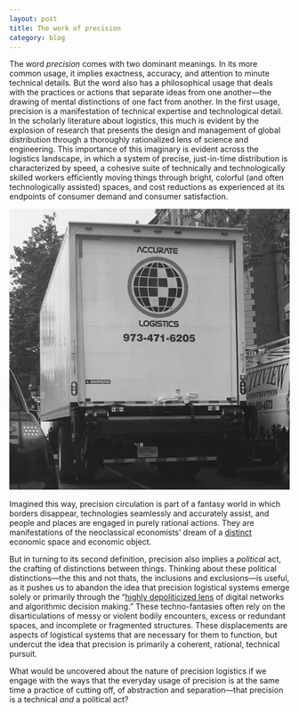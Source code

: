```yaml
---
layout: post
title: The work of precision
category: blog
---
```


The word *precision* comes with two dominant meanings. In its more common usage, it implies exactness, accuracy, and attention to minute technical details. But the word also has a philosophical usage that deals with the practices or actions that separate ideas from one another—the drawing of mental distinctions of one fact from another. In the first usage, precision is a manifestation of technical expertise and technological detail. In the scholarly literature about logistics, this much is evident by the explosion of research that presents the design and management of global distribution through a thoroughly rationalized lens of science and engineering. This importance of this imaginary is evident across the logistics landscape, in which a system of precise, just-in-time distribution is characterized by speed, a cohesive suite of technically and technologically skilled workers efficiently moving things through bright, colorful (and often technologically assisted) spaces, and cost reductions as experienced at its endpoints of consumer demand and consumer satisfaction.

![Accuracy](/img/accuracy.jpg)

Imagined this way, precision circulation is part of a fantasy world in which borders disappear, technologies seamlessly and accurately assist, and people and places are engaged in purely rational actions. They are manifestations of the neoclassical economists’ dream of a [distinct](http://www.sciencedirect.com/science/article/pii/S0016718506001904) economic space and economic object.

But in turning to its second definition, precision also implies a *political* act, the crafting of distinctions between things. Thinking about these political distinctions—the this and not thats, the inclusions and exclusions—is useful, as it pushes us to abandon the idea that precision logistical systems emerge solely or primarily through the “[highly depoliticized lens](http://epn.sagepub.com/content/47/11/2276.short) of digital networks and algorithmic decision making.” These techno-fantasies often rely on the disarticulations of messy or violent bodily encounters, excess or redundant spaces, and incomplete or fragmented structures. These displacements are aspects of logistical systems that are necessary for them to function, but undercut the idea that precision is primarily a coherent, rational, technical pursuit.

What would be uncovered about the nature of precision logistics if we engage with the ways that the everyday usage of precision is at the same time a practice of cutting off, of abstraction and separation—that precision is a technical *and* a political act?
